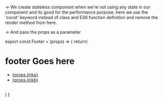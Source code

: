 -> We create stateless component when we're not using any state in our component and its good for the performance purpose. here we use the 'const' keyword instead of class and ES6 function definition and remove the render method from here.

-> And pass the props as a parameter 

export const Footer = (props) => {
    return(
     <div>
         <h1>footer Goes here</h1>
         <nav className="navbar navbar-default">
      <ul className="nav navbar-nav">
              <li className=""><a href="#">{props.linka}</a></li>
              <li><a href="#">{props.linkb}</a></li>
          </ul>
         </nav>
      </div>  
    )
}